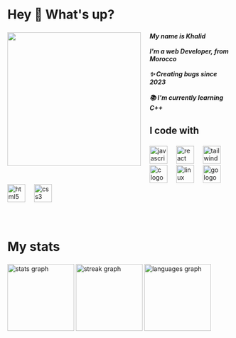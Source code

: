 <h1 align="left">Hey 👋 What's up?</h1>

###

<img align="left" height="300" src="https://media3.giphy.com/media/v1.Y2lkPTc5MGI3NjExc3NpZWlnODQ1YW9wOHNqNXNiZDFrODlxazg2anhwOHdhYTYyd3l3dCZlcD12MV9pbnRlcm5hbF9naWZfYnlfaWQmY3Q9Zw/gioLPAqDRZjzYpmuCp/giphy.gif" style="margin-right: 20px;"  />

###

<h5 align="left">My name is Khalid<br><br>   I'm a web Developer, from Morocco<br><br>   ✨ Creating bugs since 2023<br><br>   📚 I'm currently learning C++</h5>

###

<h2 align="left">I code with</h2>

###

<div align="left">
  <img src="https://cdn.jsdelivr.net/gh/devicons/devicon/icons/javascript/javascript-original.svg" height="40" alt="javascript logo"  />
  <img width="12" />
  <img src="https://cdn.jsdelivr.net/gh/devicons/devicon/icons/react/react-original.svg" height="40" alt="react logo"  />
  <img width="12" />
  <img src="https://cdn.jsdelivr.net/gh/devicons/devicon/icons/tailwindcss/tailwindcss-original-wordmark.svg" height="40" alt="tailwindcss logo"  />
  <img width="12" />
  <img src="https://cdn.jsdelivr.net/gh/devicons/devicon/icons/c/c-original.svg" height="40" alt="c logo"  />
  <img width="12" />
  <img src="https://cdn.jsdelivr.net/gh/devicons/devicon/icons/linux/linux-original.svg" height="40" alt="linux logo"  />
  <img width="12" />
  <img src="https://cdn.jsdelivr.net/gh/devicons/devicon/icons/go/go-original.svg" height="40" alt="go logo"  />
  <img width="12" />
  <img src="https://cdn.jsdelivr.net/gh/devicons/devicon/icons/html5/html5-original.svg" height="40" alt="html5 logo"  />
  <img width="12" />
  <img src="https://cdn.jsdelivr.net/gh/devicons/devicon/icons/css3/css3-original.svg" height="40" alt="css3 logo"  />
</div>

###

<br clear="both">

<h1 align="left">My stats</h1>

###

<div align="left">
  <img src="https://github-readme-stats.vercel.app/api?username=khalidoukoujane&hide_title=false&hide_rank=false&show_icons=true&include_all_commits=true&count_private=true&disable_animations=false&theme=apprentice&locale=en&hide_border=true&order=1" height="150" alt="stats graph"  />
  <img src="https://streak-stats.demolab.com?user=khalidoukoujane&locale=en&mode=daily&theme=apprentice&hide_border=true&border_radius=5&order=3" height="150" alt="streak graph"  />
  <img src="https://github-readme-stats.vercel.app/api/top-langs?username=khalidoukoujane&locale=en&hide_title=false&layout=compact&card_width=320&langs_count=5&theme=apprentice&hide_border=true&order=2" height="150" alt="languages graph"  />
</div>

###
